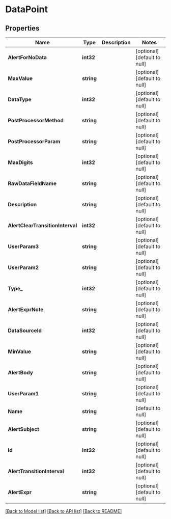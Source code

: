 # DataPoint

## Properties
Name | Type | Description | Notes
------------ | ------------- | ------------- | -------------
**AlertForNoData** | **int32** |  | [optional] [default to null]
**MaxValue** | **string** |  | [optional] [default to null]
**DataType** | **int32** |  | [optional] [default to null]
**PostProcessorMethod** | **string** |  | [optional] [default to null]
**PostProcessorParam** | **string** |  | [optional] [default to null]
**MaxDigits** | **int32** |  | [optional] [default to null]
**RawDataFieldName** | **string** |  | [optional] [default to null]
**Description** | **string** |  | [optional] [default to null]
**AlertClearTransitionInterval** | **int32** |  | [optional] [default to null]
**UserParam3** | **string** |  | [optional] [default to null]
**UserParam2** | **string** |  | [optional] [default to null]
**Type_** | **int32** |  | [optional] [default to null]
**AlertExprNote** | **string** |  | [optional] [default to null]
**DataSourceId** | **int32** |  | [optional] [default to null]
**MinValue** | **string** |  | [optional] [default to null]
**AlertBody** | **string** |  | [optional] [default to null]
**UserParam1** | **string** |  | [optional] [default to null]
**Name** | **string** |  | [default to null]
**AlertSubject** | **string** |  | [optional] [default to null]
**Id** | **int32** |  | [optional] [default to null]
**AlertTransitionInterval** | **int32** |  | [optional] [default to null]
**AlertExpr** | **string** |  | [optional] [default to null]

[[Back to Model list]](../README.md#documentation-for-models) [[Back to API list]](../README.md#documentation-for-api-endpoints) [[Back to README]](../README.md)


